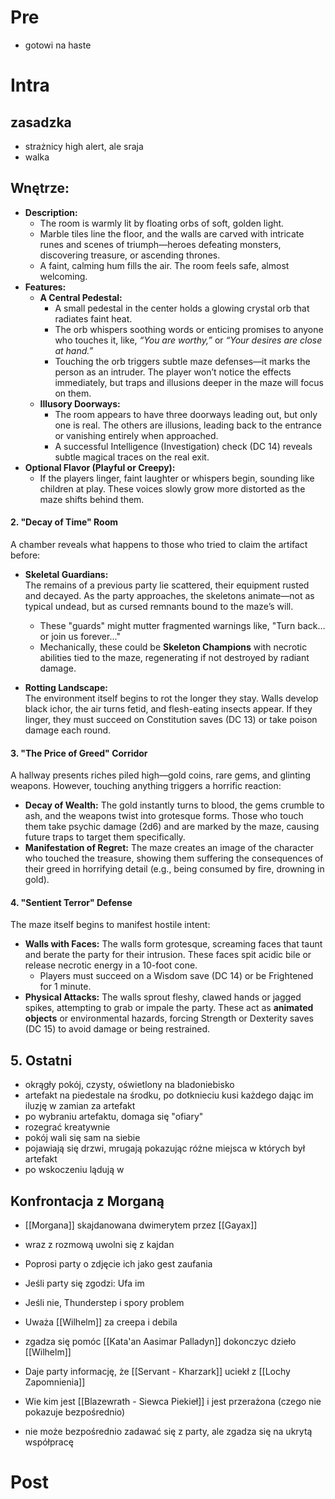 # Pre
* gotowi na haste

# Intra

## zasadzka
* strażnicy high alert, ale sraja
* walka

## Wnętrze:
- **Description:**
    - The room is warmly lit by floating orbs of soft, golden light.
    - Marble tiles line the floor, and the walls are carved with intricate runes and scenes of triumph—heroes defeating monsters, discovering treasure, or ascending thrones.
    - A faint, calming hum fills the air. The room feels safe, almost welcoming.
- **Features:**
    - **A Central Pedestal:**
        - A small pedestal in the center holds a glowing crystal orb that radiates faint heat.
        - The orb whispers soothing words or enticing promises to anyone who touches it, like, _“You are worthy,”_ or _“Your desires are close at hand.”_
        - Touching the orb triggers subtle maze defenses—it marks the person as an intruder. The player won’t notice the effects immediately, but traps and illusions deeper in the maze will focus on them.
    - **Illusory Doorways:**
        - The room appears to have three doorways leading out, but only one is real. The others are illusions, leading back to the entrance or vanishing entirely when approached.
        - A successful Intelligence (Investigation) check (DC 14) reveals subtle magical traces on the real exit.
- **Optional Flavor (Playful or Creepy):**
    - If the players linger, faint laughter or whispers begin, sounding like children at play. These voices slowly grow more distorted as the maze shifts behind them.

#### **2. "Decay of Time" Room**

A chamber reveals what happens to those who tried to claim the artifact before:

- **Skeletal Guardians:**  
    The remains of a previous party lie scattered, their equipment rusted and decayed. As the party approaches, the skeletons animate—not as typical undead, but as cursed remnants bound to the maze’s will.
    
    - These "guards" might mutter fragmented warnings like, "Turn back… or join us forever..."
    - Mechanically, these could be **Skeleton Champions** with necrotic abilities tied to the maze, regenerating if not destroyed by radiant damage.
- **Rotting Landscape:**  
    The environment itself begins to rot the longer they stay. Walls develop black ichor, the air turns fetid, and flesh-eating insects appear. If they linger, they must succeed on Constitution saves (DC 13) or take poison damage each round.


#### **3. "The Price of Greed" Corridor**

A hallway presents riches piled high—gold coins, rare gems, and glinting weapons. However, touching anything triggers a horrific reaction:

- **Decay of Wealth:** The gold instantly turns to blood, the gems crumble to ash, and the weapons twist into grotesque forms. Those who touch them take psychic damage (2d6) and are marked by the maze, causing future traps to target them specifically.
- **Manifestation of Regret:** The maze creates an image of the character who touched the treasure, showing them suffering the consequences of their greed in horrifying detail (e.g., being consumed by fire, drowning in gold).


#### **4. "Sentient Terror" Defense**

The maze itself begins to manifest hostile intent:

- **Walls with Faces:** The walls form grotesque, screaming faces that taunt and berate the party for their intrusion. These faces spit acidic bile or release necrotic energy in a 10-foot cone.
    - Players must succeed on a Wisdom save (DC 14) or be Frightened for 1 minute.
- **Physical Attacks:** The walls sprout fleshy, clawed hands or jagged spikes, attempting to grab or impale the party. These act as **animated objects** or environmental hazards, forcing Strength or Dexterity saves (DC 15) to avoid damage or being restrained.


## 5. Ostatni
* okrągły pokój, czysty, oświetlony na bladoniebisko
* artefakt na piedestale na środku, po dotknieciu kusi każdego dając im iluzję w zamian za artefakt
* po wybraniu artefaktu, domaga się "ofiary"
* rozegrać kreatywnie
* pokój wali się sam na siebie
* pojawiają się drzwi, mrugają pokazując różne miejsca w których był artefakt
* po wskoczeniu lądują w 


## Konfrontacja z Morganą
* [[Morgana]] skajdanowana dwimerytem przez [[Gayax]]
* wraz z rozmową uwolni się z kajdan
* Poprosi party o zdjęcie ich jako gest zaufania
* Jeśli party się zgodzi: Ufa im
* Jeśli nie, Thunderstep i spory problem

* Uważa [[Wilhelm]] za creepa i debila
* zgadza się pomóc [[Kata'an Aasimar Palladyn]] dokonczyc dzieło [[Wilhelm]]
* Daje party informację, że [[Servant - Kharzark]] uciekł z [[Lochy Zapomnienia]]
* Wie kim jest [[Blazewrath - Siewca Piekieł]] i jest przerażona (czego nie pokazuje bezpośrednio)
* nie może bezpośrednio zadawać się z party, ale zgadza się na ukrytą współpracę
# Post